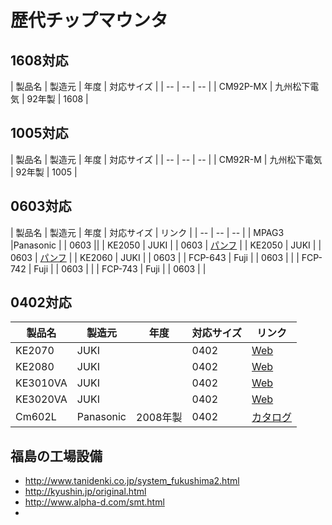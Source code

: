 # 歴代チップマウンタ


## 1608対応
| 製品名 | 製造元 | 年度 | 対応サイズ |
| -- | -- | -- |
| CM92P-MX | 九州松下電気 | 92年製 | 1608 |

## 1005対応
| 製品名 | 製造元 | 年度 | 対応サイズ |
| -- | -- | -- |
| CM92R-M | 九州松下電気 | 92年製 | 1005 |

## 0603対応
| 製品名 | 製造元 | 年度 | 対応サイズ | リンク |
| -- | -- | -- |
| MPAG3 |Panasonic | | 0603 ||
| KE2050 | JUKI | | 0603 | [パンフ](http://www.juki.co.jp/smt/dl/gltc/ke_205060.pdf) |
| KE2050 | JUKI | | 0603 | [パンフ](http://www.juki.co.jp/smt/dl/gltc/ke_205060.pdf) |
| KE2060 | JUKI | | 0603 |
| FCP-643 | Fuji | | 0603 | |
| FCP-742 | Fuji | | 0603 | |
| FCP-743 | Fuji | | 0603 | |

## 0402対応

| 製品名 | 製造元 | 年度 | 対応サイズ | リンク |
| -- | -- | -- | -- | -- |
| KE2070 | JUKI | | 0402 | [Web](http://www.juki.co.jp/smt/introduce/products/ke2070.html) |
| KE2080 | JUKI | | 0402 | [Web](http://www.juki.co.jp/smt/introduce/products/ke2080.html) |
| KE3010VA | JUKI || 0402 | [Web](http://www.juki.co.jp/smt/introduce/products/ke3010a.html) |
| KE3020VA | JUKI || 0402 | [Web](http://www.juki.co.jp/smt/introduce/products/ke3020va.html) |
| Cm602L | Panasonic | 2008年製 | 0402 | [カタログ](https://www.ykt.co.jp/products/panasonic/pdf/panasonic_cm602_catalog.pdf) |

## 福島の工場設備

* http://www.tanidenki.co.jp/system_fukushima2.html
* http://kyushin.jp/original.html
* http://www.alpha-d.com/smt.html
* 